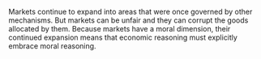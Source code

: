 Markets continue to expand into areas that were once governed by other mechanisms. But markets can be unfair and they can corrupt the goods allocated by them. Because markets have a moral dimension, their continued expansion means that economic reasoning must explicitly embrace moral reasoning.
